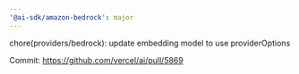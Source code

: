 ```yaml
---
'@ai-sdk/amazon-bedrock': major
---
```


chore(providers/bedrock): update embedding model to use providerOptions

Commit: https://github.com/vercel/ai/pull/5869
